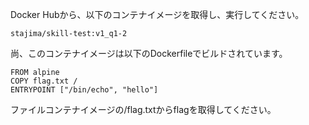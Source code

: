 Docker Hubから、以下のコンテナイメージを取得し、実行してください。

```
stajima/skill-test:v1_q1-2
```

尚、このコンテナイメージは以下のDockerfileでビルドされています。

```
FROM alpine
COPY flag.txt /
ENTRYPOINT ["/bin/echo", "hello"]
```

ファイルコンテナイメージの/flag.txtからflagを取得してください。